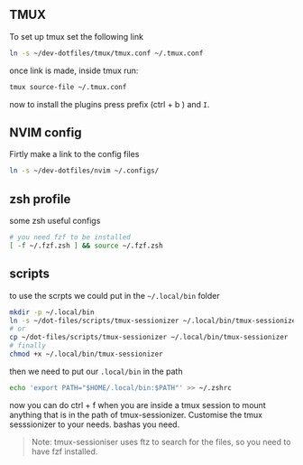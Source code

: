 ## TMUX


To set up tmux set the following link
```bash
ln -s ~/dev-dotfiles/tmux/tmux.conf ~/.tmux.conf
```

once link is made, inside tmux run:

```bash
tmux source-file ~/.tmux.conf
```

now to install the plugins press prefix (ctrl + b ) and `I`.


## NVIM config

Firtly make a link to the config files

```bash
ln -s ~/dev-dotfiles/nvim ~/.configs/
```
## zsh profile 

some zsh useful configs
```bash
# you need fzf to be installed
[ -f ~/.fzf.zsh ] && source ~/.fzf.zsh
```
## scripts

to use the scrpts we could put in the `~/.local/bin` folder
```bash
mkdir -p ~/.local/bin
ln -s ~/dot-files/scripts/tmux-sessionizer ~/.local/bin/tmux-sessionizer
# or 
cp ~/dot-files/scripts/tmux-sessionizer ~/.local/bin/tmux-sessionizer
# finally
chmod +x ~/.local/bin/tmux-sessionizer
```

then we need to put our `.local/bin` in the path

```bash
echo 'export PATH="$HOME/.local/bin:$PATH"' >> ~/.zshrc

```

now you can do ctrl + f when you are inside a tmux session to mount anything that is in the path of tmux-sessionizer. Customise the tmux sesssionizer to your needs. 
bashas you need.

> Note: tmux-sessioniser uses ftz to search for the files, so you need to have fzf installed.





